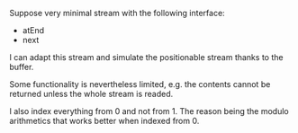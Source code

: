 Suppose very minimal stream with the following interface:
- atEnd
- next

I can adapt this stream and simulate the positionable stream thanks to the buffer.

Some functionality is nevertheless limited, e.g. the contents cannot be returned unless the whole stream is readed. 

I also index everything from 0 and not from 1. The reason being the modulo arithmetics that works better when indexed from 0.